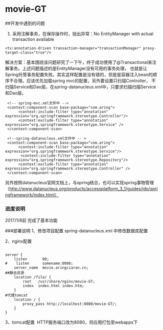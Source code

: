 # movie-GT
##开发中遇到的问题
1. 采用注解事务，在保存操作时，抛出异常：No EntityManager with actual transaction available

  ```<tx:annotation-driven transaction-manager="transactionManager" proxy-target-class="true"/>```
   
   解决方案：基本围绕该问题研究了一下午，终于成功使用了@Transactional来注解事务。上述问题描述的是EntityManager没有可用的事务处理，
   也就是让Spring托管事务配置失败。其实这样配置是没有错的，但是是容器注入bean的顺序不合理。应该优先加载spring mvc的配置，另外要设置只扫描Controller，
   不扫描Service和Dao层，在spring-datanucleus.xml中，只要求扫描扫描Service和Dao层。
   
   ```
    <!-- spring-mvc.xml文件中 -->
    <context:component-scan base-package="com.aring">
         <context:include-filter type="annotation" expression="org.springframework.stereotype.Controller"/>
    	 <context:exclude-filter type="annotation" expression="org.springframework.stereotype.Service" />
    </context:component-scan>
   
    <!--spring-datanucleus.xml文件中 -- >
    <context:component-scan base-package="com.aring">
       	 <context:include-filter type="annotation" expression="org.springframework.stereotype.Service"/>
       	  <context:include-filter type="annotation" expression="org.springframework.stereotype.Repository"/>
    	 <context:exclude-filter type="annotation" expression="org.springframework.stereotype.Controller" />
    </context:component-scan>
   ```
   
   另外按照datanucleus官网文档上，与spring结合，也可以实现spring事物管理（http://www.datanucleus.org/products/accessplatform_3_1/guides/jdo/springframework/index.html）


### 进度说明
2017/1/8前 完成了基本功能

###部署说明
1、修改项目配置
 spring-datanucleus.xml 中修改数据库配置
 
2、nginx配置
```

server {
    listen       80;
#    listen      somename:8080;
    server_name  movie.aringciaran.cn;
##静态资源
    location /file/ {
        root   /usr/share/nginx/movie-GT;
        index  index.html index.htm;
    }
#代理tomcat
    location / {
        proxy_pass http://localhost:8080/movie-GT/;
    }
}

```
3、tomcat配置
  HTTP服务端口改为8080，将应用打包至webapps下
